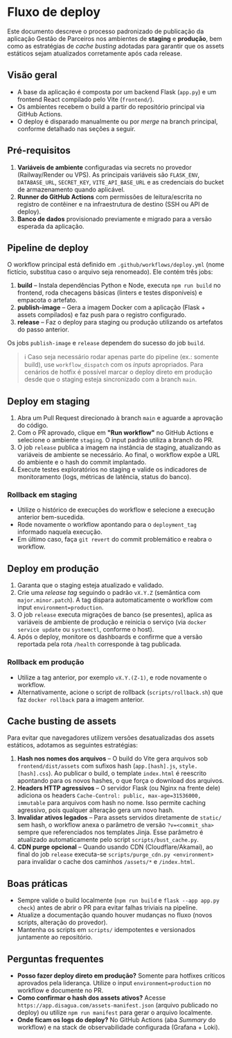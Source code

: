 # Fluxo de deploy

Este documento descreve o processo padronizado de publicação da aplicação Gestão de Parceiros
nos ambientes de **staging** e **produção**, bem como as estratégias de *cache busting* adotadas
para garantir que os assets estáticos sejam atualizados corretamente após cada release.

## Visão geral

- A base da aplicação é composta por um backend Flask (`app.py`) e um frontend React compilado
  pelo Vite (`frontend/`).
- Os ambientes recebem o build a partir do repositório principal via GitHub Actions.
- O deploy é disparado manualmente ou por *merge* na branch principal, conforme detalhado nas
  seções a seguir.

## Pré-requisitos

1. **Variáveis de ambiente** configuradas via secrets no provedor (Railway/Render ou VPS). As
   principais variáveis são `FLASK_ENV`, `DATABASE_URL`, `SECRET_KEY`, `VITE_API_BASE_URL` e as
   credenciais do bucket de armazenamento quando aplicável.
2. **Runner do GitHub Actions** com permissões de leitura/escrita no registro de contêiner e na
   infraestrutura de destino (SSH ou API de deploy).
3. **Banco de dados** provisionado previamente e migrado para a versão esperada da aplicação.

## Pipeline de deploy

O workflow principal está definido em `.github/workflows/deploy.yml` (nome fictício, substitua
caso o arquivo seja renomeado). Ele contém três jobs:

1. **build** – Instala dependências Python e Node, executa `npm run build` no frontend, roda
   checagens básicas (linters e testes disponíveis) e empacota o artefato.
2. **publish-image** – Gera a imagem Docker com a aplicação (Flask + assets compilados) e faz
   push para o registro configurado.
3. **release** – Faz o deploy para staging ou produção utilizando os artefatos do passo anterior.

Os jobs `publish-image` e `release` dependem do sucesso do job `build`.

> ℹ️ Caso seja necessário rodar apenas parte do pipeline (ex.: somente build), use `workflow_dispatch`
> com os *inputs* apropriados. Para cenários de hotfix é possível marcar o deploy direto em produção
> desde que o staging esteja sincronizado com a branch `main`.

## Deploy em staging

1. Abra um Pull Request direcionado à branch `main` e aguarde a aprovação do código.
2. Com o PR aprovado, clique em **"Run workflow"** no GitHub Actions e selecione o ambiente
   `staging`. O input padrão utiliza a branch do PR.
3. O job `release` publica a imagem na instância de staging, atualizando as variáveis de ambiente
   se necessário. Ao final, o workflow expõe a URL do ambiente e o hash do commit implantado.
4. Execute testes exploratórios no staging e valide os indicadores de monitoramento (logs,
   métricas de latência, status do banco).

### Rollback em staging

- Utilize o histórico de execuções do workflow e selecione a execução anterior bem-sucedida.
- Rode novamente o workflow apontando para o `deployment_tag` informado naquela execução.
- Em último caso, faça `git revert` do commit problemático e reabra o workflow.

## Deploy em produção

1. Garanta que o staging esteja atualizado e validado.
2. Crie uma *release tag* seguindo o padrão `vX.Y.Z` (semântica com `major.minor.patch`). A tag
   dispara automaticamente o workflow com input `environment=production`.
3. O job `release` executa migrações de banco (se presentes), aplica as variáveis de ambiente de
   produção e reinicia o serviço (via `docker service update` ou `systemctl`, conforme o host).
4. Após o deploy, monitore os dashboards e confirme que a versão reportada pela rota `/health`
   corresponde à tag publicada.

### Rollback em produção

- Utilize a tag anterior, por exemplo `vX.Y.(Z-1)`, e rode novamente o workflow.
- Alternativamente, acione o script de rollback (`scripts/rollback.sh`) que faz `docker rollback`
  para a imagem anterior.

## Cache busting de assets

Para evitar que navegadores utilizem versões desatualizadas dos assets estáticos, adotamos as
seguintes estratégias:

1. **Hash nos nomes dos arquivos** – O build do Vite gera arquivos sob `frontend/dist/assets`
   com sufixos hash (`app.[hash].js`, `style.[hash].css`). Ao publicar o build, o template
   `index.html` é reescrito apontando para os novos hashes, o que força o download dos arquivos.
2. **Headers HTTP agressivos** – O servidor Flask (ou Nginx na frente dele) adiciona os headers
   `Cache-Control: public, max-age=31536000, immutable` para arquivos com hash no nome. Isso
   permite caching agressivo, pois qualquer alteração gera um novo hash.
3. **Invalidar ativos legados** – Para assets servidos diretamente de `static/` sem hash, o
   workflow anexa o parâmetro de versão `?v=<commit_sha>` sempre que referenciados nos templates
   Jinja. Esse parâmetro é atualizado automaticamente pelo script `scripts/bust_cache.py`.
4. **CDN purge opcional** – Quando usando CDN (Cloudflare/Akamai), ao final do job `release`
   executa-se `scripts/purge_cdn.py <environment>` para invalidar o cache dos caminhos `/assets/*`
   e `/index.html`.

## Boas práticas

- Sempre valide o build localmente (`npm run build` e `flask --app app.py check`) antes de abrir o
  PR para evitar falhas triviais na pipeline.
- Atualize a documentação quando houver mudanças no fluxo (novos scripts, alteração do provedor).
- Mantenha os scripts em `scripts/` idempotentes e versionados juntamente ao repositório.

## Perguntas frequentes

- **Posso fazer deploy direto em produção?** Somente para hotfixes críticos aprovados pela liderança.
  Utilize o input `environment=production` no workflow e documente no PR.
- **Como confirmar o hash dos assets ativos?** Acesse `https://app.disagua.com/assets-manifest.json`
  (arquivo publicado no deploy) ou utilize `npm run manifest` para gerar o arquivo localmente.
- **Onde ficam os logs do deploy?** No GitHub Actions (aba *Summary* do workflow) e na stack de
  observabilidade configurada (Grafana + Loki).

